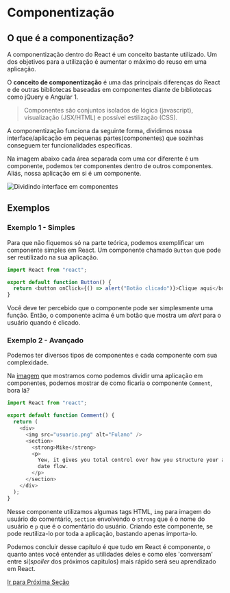 # Componentização

## O que é a componentização?

A componentização dentro do React é um conceito bastante utilizado. Um dos objetivos para a utilização é aumentar o máximo do reuso em uma aplicação.

O **conceito de componentização** é uma das principais diferenças do React e de outras bibliotecas baseadas em componentes diante de bibliotecas como jQuery e Angular 1.

> Componentes são conjuntos isolados de lógica (javascript), visualização (JSX/HTML) e possível estilização (CSS).

A componentização funciona da seguinte forma, dividimos nossa interface/aplicação em pequenas partes(componentes) que sozinhas conseguem ter funcionalidades específicas.

Na imagem abaixo cada área separada com uma cor diferente é um componente, podemos ter componentes dentro de outros componentes. Aliás, nossa aplicação em si é um componente.

<img name = "Dividindo-interface-em-componentes" src="https://s3.us-west-2.amazonaws.com/secure.notion-static.com/150d7991-e7ed-427e-98cc-0fc4a5fa8d64/Untitled.png?X-Amz-Algorithm=AWS4-HMAC-SHA256&X-Amz-Credential=AKIAT73L2G45O3KS52Y5%2F20200610%2Fus-west-2%2Fs3%2Faws4_request&X-Amz-Date=20200610T083421Z&X-Amz-Expires=86400&X-Amz-Signature=9fc9d8075760178bb1f3a57178317d05f9c2e884afe740013dba5b41f68a8ce8&X-Amz-SignedHeaders=host&response-content-disposition=filename%20%3D%22Untitled.png%22" alt="Dividindo interface em componentes" />

## Exemplos

### Exemplo 1 - Simples

Para que não fiquemos só na parte teórica, podemos exemplificar um componente simples em React. Um componente chamado `Button` que pode ser reutilizado na sua aplicação.

```js
import React from "react";

export default function Button() {
  return <button onClick={() => alert("Botão clicado")}>Clique aqui</button>;
}
```

Você deve ter percebido que o componente pode ser simplesmente uma função. Então, o componente acima é um botão que mostra um _alert_ para o usuário quando é clicado.

### Exemplo 2 - Avançado

Podemos ter diversos tipos de componentes e cada componente com sua complexidade.

Na [imagem](#Dividindo-interface-em-componentes) que mostramos como podemos dividir uma aplicação em componentes, podemos mostrar de como ficaria o componente `Comment`, bora lá?

```js
import React from "react";

export default function Comment() {
  return (
    <div>
      <img src="usuario.png" alt="Fulano" />
      <section>
        <strong>Mike</strong>
        <p>
          Yew, it gives you total control over how you structure your app and
          date flow.
        </p>
      </section>
    </div>
  );
}
```

Nesse componente utilizamos algumas tags HTML, `img` para imagem do usuário do comentário, `section` envolvendo o `strong` que é o nome do usuário e `p` que é o comentário do usuário. Criando este componente, se pode reutiliza-lo por toda a aplicação, bastando apenas importa-lo.

Podemos concluir desse capítulo é que tudo em React é componente, o quanto antes você entender as utilidades deles e como eles 'conversam' entre si(_spoiler_ dos próximos capitulos) mais rápido será seu aprendizado em React.

[Ir para Próxima Seção](./4-JSX-e-Babel.md)
